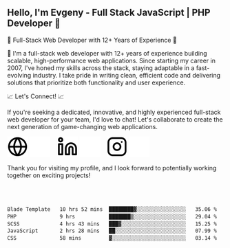 ## Hello, I'm Evgeny - Full Stack JavaScript | PHP Developer 👋

🚀 Full-Stack Web Developer with 12+ Years of Experience 🚀

👋 I'm a full-stack web developer with 12+ years of experience building scalable, high-performance web applications. Since starting my career in 2007, I've honed my skills across the stack, staying adaptable in a fast-evolving industry. I take pride in writing clean, efficient code and delivering solutions that prioritize both functionality and user experience.

📈 Let's Connect! 📈

If you're seeking a dedicated, innovative, and highly experienced full-stack web developer for your team, I'd love to chat! Let's collaborate to create the next generation of game-changing web applications.

[![website](./img/globe-light.svg)](https://tradiry.com#gh-light-mode-only)
[![website](./img/globe-dark.svg)](https://tradiry.com#gh-dark-mode-only)
&nbsp;&nbsp;
[![website](./img/linkedin-light.svg)](https://www.linkedin.com/in/etulikov#gh-light-mode-only)
[![website](./img/linkedin-dark.svg)](https://www.linkedin.com/in/etulikov#gh-dark-mode-only)
&nbsp;&nbsp;
[![website](./img/instagram-light.svg)](https://www.instagram.com/evgenytulikov/#gh-light-mode-only)
[![website](./img/instagram-dark.svg)](https://www.instagram.com/evgenytulikov/#gh-dark-mode-only)

Thank you for visiting my profile, and I look forward to potentially working together on exciting projects!

<br />
<br />

<!--START_SECTION:waka-->

```txt
Blade Template   10 hrs 52 mins  ████████▓░░░░░░░░░░░░░░░░   35.06 %
PHP              9 hrs           ███████▒░░░░░░░░░░░░░░░░░   29.04 %
SCSS             4 hrs 43 mins   ███▓░░░░░░░░░░░░░░░░░░░░░   15.25 %
JavaScript       2 hrs 28 mins   ██░░░░░░░░░░░░░░░░░░░░░░░   07.99 %
CSS              58 mins         ▓░░░░░░░░░░░░░░░░░░░░░░░░   03.14 %
```

<!--END_SECTION:waka-->

